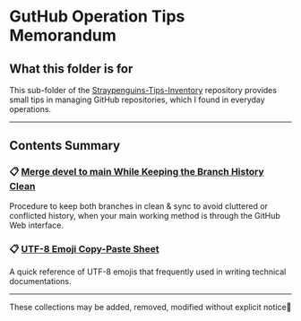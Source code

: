 # GutHub Operation Tips Memorandum

## What this folder is for

This sub-folder of the [Straypenguins-Tips-Inventory](https://github.com/Tatsuya-Nonogaki/Straypenguins-Tips-Inventory) repository provides small tips in managing GitHub repositories, which I found in everyday operations.

---

## Contents Summary

### 📋 [Merge devel to main While Keeping the Branch History Clean](merge_devel_to_main_clean_history.md)
Procedure to keep both branches in clean & sync to avoid cluttered or conflicted history, when your main working method is through the GitHub Web interface.

### 📋 [UTF-8 Emoji Copy-Paste Sheet](emoji-utf8.md)
A quick reference of UTF-8 emojis that frequently used in writing technical documentations.

---

These collections may be added, removed, modified without explicit notice🥺
